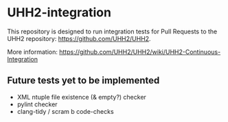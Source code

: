 # UHH2-integration

This repository is designed to run integration tests for Pull Requests to the UHH2 repository: https://github.com/UHH2/UHH2.

More information: https://github.com/UHH2/UHH2/wiki/UHH2-Continuous-Integration

## Future tests yet to be implemented

- XML ntuple file existence (& empty?) checker
- pylint checker
- clang-tidy / scram b code-checks
